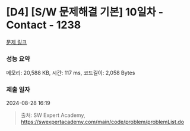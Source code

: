 # [D4] [S/W 문제해결 기본] 10일차 - Contact - 1238 

[문제 링크](https://swexpertacademy.com/main/code/problem/problemDetail.do?contestProbId=AV15B1cKAKwCFAYD) 

### 성능 요약

메모리: 20,588 KB, 시간: 117 ms, 코드길이: 2,058 Bytes

### 제출 일자

2024-08-28 16:19



> 출처: SW Expert Academy, https://swexpertacademy.com/main/code/problem/problemList.do